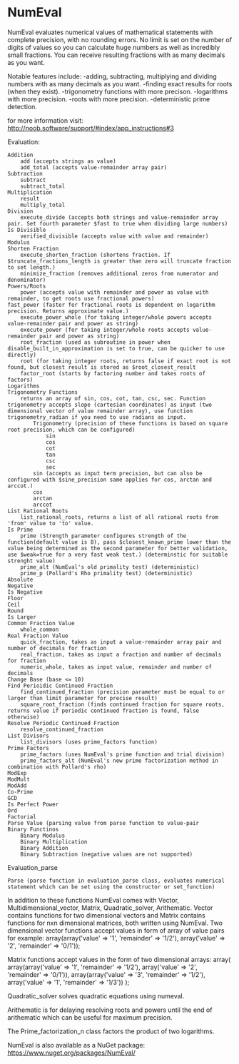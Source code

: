 # NumEval
NumEval evaluates numerical values of mathematical statements with complete precision, with no rounding errors. No limit is set on the number of digits of values so you can calculate huge numbers as well as incredibly small fractions. You can receive resulting fractions with as many decimals as you want.

Notable features include:
-adding, subtracting, multiplying and dividing numbers with as many decimals as you want.
-finding exact results for roots (when they exist).
-trigonometry functions with more precison.
-logarithms with more precision.
-roots with more precision.
-deterministic prime detection. 

for more information visit: http://noob.software/support/#index/app_instructions#3

Evaluation:

    Addition
        add (accepts strings as value)
        add_total (accepts value-remainder array pair)
    Subtraction
        subtract
        subtract_total
    Multiplication
        result
        multiply_total
    Division
        execute_divide (accepts both strings and value-remainder array pair. Set fourth parameter $fast to true when dividing large numbers)
    Is Divisible
        verified_divisible (accepts value with value and remainder)
    Modulus
    Shorten Fraction
        execute_shorten_fraction (shortens fraction. If $truncate_fractions_length is greater than zero will truncate fraction to set length.)
        minimize_fraction (removes additional zeros from numerator and denominator)
    Powers/Roots
        power (accepts value with remainder and power as value with remainder, to get roots use fractional powers)
	fast_power (faster for fractional roots is dependent on logarithm precision. Returns approximate value.)
        execute_power_whole (for taking integer/whole powers accepts value-remainder pair and power as string)
        execute_power (for taking integer/whole roots accepts value-remainder pair and power as string)
        root_fraction (used as subroutine in power when disable_built_in_approximation is set to true, can be quicker to use directly)
        root (for taking integer roots, returns false if exact root is not found, but closest result is stored as $root_closest_result
        factor_root (starts by factoring number and takes roots of factors)
    Logarithms
    Trigonometry Functions
        returns an array of sin, cos, cot, tan, csc, sec. Function trigonometry accepts slope (cartesian coordinates) as input (two dimensional vector of value remainder array), use function trigonometry_radian if you need to use radians as input.
            Trigonometry (precision of these functions is based on square root precision, which can be configured)
                sin
                cos
                cot
                tan
                csc
                sec
            sin (accepts as input term precision, but can also be configured with $sine_precision same applies for cos, arctan and arccot.)
            cos
            arctan
            arccot
    List Rational Roots
        list_rational_roots, returns a list of all rational roots from 'from' value to 'to' value.
    Is Prime
        prime (Strength parameter configures strength of the function(default value is 8), pass $closest_known_prime lower than the value being determined as the second parameter for better validation, use $weak=true for a very fast weak test.) (determinstic for suitable strenght value)
        prime_alt (NumEval's old primality test) (deterministic)
        prime_p (Pollard's Rho primality test) (deterministic)
    Absolute
    Negative
    Is Negative
    Floor
    Ceil
    Round
    Is Larger
    Common Fraction Value
        whole_common
    Real Fraction Value
        quick_fraction, takes as input a value-remainder array pair and number of decimals for fraction
        real_fraction, takes as input a fraction and number of decimals for fraction
        numeric_whole, takes as input value, remainder and number of decimals
    Change Base (base <= 10)
    Find Perioidic Continued Fraction
        find_continued_fraction (precision parameter must be equal to or larger than limit parameter for precise result)
        square_root_fraction (finds continued fraction for square roots, returns value if periodic continued fraction is found, false otherwise)
    Resolve Periodic Continued Fraction
        resolve_continued_fraction
    List Divisors
        list_divisors (uses prime_factors function)
    Prime Factors
        prime_factors (uses NumEval's prime function and trial division)
        prime_factors_alt (NumEval's new prime factorization method in combination with Pollard's rho)
    ModExp
    ModMult
    ModAdd
    Co-Prime
    GCD
    Is Perfect Power
    Ord
    Factorial
    Parse Value (parsing value from parse function to value-pair
    Binary Functinos
        Binary Modulus
        Binary Multiplication
        Binary Addition
        Binary Subtraction (negative values are not supported)

Evaluation_parse

    Parse (parse function in evaluation_parse class, evaluates numerical statement which can be set using the constructor or set_function)


In addition to these functions NumEval comes with Vector, Multidimensional_vector, Matrix, Quadratic_solver, Arithematic. Vector contains functions for two dimensional vectors and Matrix contains functions for nxn dimensional matrices, both written using NumEval. Two dimensional vector functions accept values in form of array of value pairs for example:
array(array('value' => '1', 'remainder' => '1/2'), array('value' => '2', 'remainder' => '0/1'));

Matrix functions accept values in the form of two dimensional arrays:
array(
array(array('value' => '1', 'remainder' => '1/2'), array('value' => '2', 'remainder' => '0/1')),
array(array('value' => '3', 'remainder' => '1/2'), array('value' => '1', 'remainder' => '1/3'))
);

Quadratic_solver solves quadratic equations using numeval.

Arithematic is for delaying resolving roots and powers until the end of arithematic which can be useful for maximum precision.

The Prime_factorization_n class factors the product of two logarithms.

NumEval is also available as a NuGet package: https://www.nuget.org/packages/NumEval/
